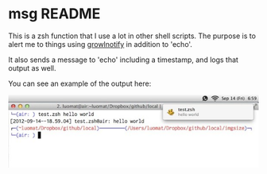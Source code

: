 # msg README

This is a zsh function that I use a lot in other shell scripts. The purpose is to alert me to things using
[growlnotify][] in addition to 'echo'.

It also sends a message to 'echo' including a timestamp, and logs that output as well.

You can see an example of the output here:

![](msg.jpg)

[growlnotify]: http://growl.info/extras.php#growlnotify


